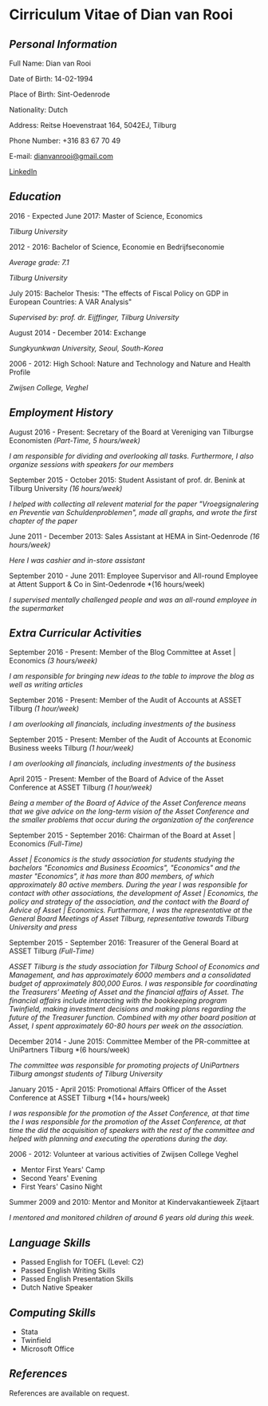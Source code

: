 **Cirriculum Vitae of Dian van Rooi**
====================
*Personal Information*
--------------------
Full Name:      Dian van Rooi

Date of Birth:  14-02-1994

Place of Birth: Sint-Oedenrode

Nationality:    Dutch

Address:        Reitse Hoevenstraat 164,
                5042EJ, Tilburg         
                
Phone Number:   +316 83 67 70 49

E-mail:         dianvanrooi@gmail.com

[LinkedIn](https://nl.linkedin.com/in/dian-van-rooi-2b1575b1)

*Education*
----------
2016 - Expected June 2017: Master of Science, Economics

*Tilburg University*

2012 - 2016: Bachelor of Science, Economie en Bedrijfseconomie

*Average grade: 7.1*

*Tilburg University*

July 2015: Bachelor Thesis: "The effects of Fiscal Policy on GDP in European Countries: A VAR Analysis"

*Supervised by: prof. dr. Eijffinger, Tilburg University*

August 2014 - December 2014: Exchange 

*Sungkyunkwan University, Seoul, South-Korea*

2006 - 2012: High School: Nature and Technology and Nature and Health Profile

*Zwijsen College, Veghel*

*Employment History*
--------------------

August 2016 - Present: Secretary of the Board at Vereniging van Tilburgse Economisten *(Part-Time, 5 hours/week)*

*I am responsible for dividing and overlooking all tasks. Furthermore, I also organize sessions with speakers for our members*

September 2015 - October 2015: Student Assistant of prof. dr. Benink at Tilburg University *(16 hours/week)*

*I helped with collecting all relevent material for the paper "Vroegsignalering en Preventie van Schuldenproblemen", made all graphs, and wrote the first chapter of the paper*

June 2011 - December 2013: Sales Assistant at HEMA in Sint-Oedenrode *(16 hours/week)*

*Here I was cashier and in-store assistant*

September 2010 - June 2011: Employee Supervisor and All-round Employee at Attent Support & Co in Sint-Oedenrode *(16 hours/week)

*I supervised mentally challenged people and was an all-round employee in the supermarket*

*Extra Curricular Activities*
------------------------------

September 2016 - Present: Member of the Blog Committee at Asset | Economics *(3 hours/week)*

*I am responsible for bringing new ideas to the table to improve the blog as well as writing articles*

September 2016 - Present: Member of the Audit of Accounts at ASSET Tilburg *(1 hour/week)*

*I am overlooking all financials, including investments of the business*

September 2015 - Present: Member of the Audit of Accounts at Economic Business weeks Tilburg *(1 hour/week)*

*I am overlooking all financials, including investments of the business*

April 2015 - Present: Member of the Board of Advice of the Asset Conference at ASSET Tilburg *(1 hour/week)*

*Being a member of the Board of Advice of the Asset Conference means that we give advice on the long-term vision of the Asset Conference and the smaller problems that occur during the organization of the conference*

September 2015 - September 2016: Chairman of the Board at Asset | Economics *(Full-Time)*

*Asset | Economics is the study association for students studying the bachelors "Economics and Business Ecoomics", "Economics" and the master "Economics", it has more than 800 members, of which approximately 80 active members. During the year I was responsible for contact with other associations, the development of Asset | Economics, the policy and strategy of the association, and the contact with the Board of Advice of Asset | Economics. Furthermore, I was the representative at the General Board Meetings of Asset Tilburg, representative towards Tilburg University and press*

September 2015 - September 2016: Treasurer of the General Board at ASSET Tilburg *(Full-Time)*

*ASSET Tilburg is the study association for Tilburg School of Economics and Management, and has approximately 6000 members and a consolidated budget of approximately 800,000 Euros. I was responsible for coordinating the Treasurers’ Meeting of Asset and the financial affairs of Asset. The financial affairs include interacting with the bookkeeping program Twinfield, making investment decisions and making plans regarding the future of the Treasurer function. Combined with my other board position at Asset, I spent approximately 60-80 hours per week on the association.*

December 2014 - June 2015: Committee Member of the PR-committee at UniPartners Tilburg *(6 hours/week)

*The committee was responsible for promoting projects of UniPartners Tilburg amongst students of Tilburg University*

January 2015 - April 2015: Promotional Affairs Officer of the Asset Conference at ASSET Tilburg *(14+ hours/week)

*I was responsible for the promotion of the Asset Conference, at that time the I was responsible for the promotion of the Asset Conference, at that time the did the acquisition of speakers with the rest of the committee and helped with planning and executing the operations during the day.*

2006 - 2012: Volunteer at various activities of Zwijsen College Veghel

* Mentor First Years' Camp
* Second Years' Evening
* First Years' Casino Night

Summer 2009 and 2010: Mentor and Monitor at Kindervakantieweek Zijtaart

*I mentored and monitored children of around 6 years old during this week.*

*Language Skills*
-----------------

* Passed English for TOEFL (Level: C2)
* Passed English Writing Skills
* Passed English Presentation Skills
* Dutch Native Speaker

*Computing Skills*
-------------------

* Stata
* Twinfield
* Microsoft Office

*References*
------------

References are available on request.
